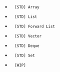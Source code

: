
-       [STD] Array

-       [STD] List 

-       [STD] Forward List

-       [STD] Vector 

-       [STD] Deque 

-       [STD] Set 

-       [WIP] 
